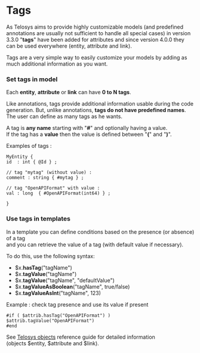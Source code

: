 # Tags

As Telosys aims to provide highly customizable models (and predefined annotations are usually not sufficient to handle all special cases) in version 3.3.0 "**tags**" have been added for attributes and since version 4.0.0 they can be used everywhere (entity, attribute and link).

Tags are a very simple way to easily customize your models by adding as much additional information as you want.

### Set tags in model

Each **entity**, **attribute** or **link** can have **0 to N tags**.&#x20;

Like annotations, tags provide additional information usable during the code generation. But, unlike annotations, **tags do not have predefined names**. The user can define as many tags as he wants.

A tag is **any name** starting with "**#**" and optionally having a value.\
If the tag has a **value** then the value is defined between "**(**" and "**)**".

Examples of tags :

```
MyEntity {
id  : int { @Id } ;

// tag "mytag" (without value) :
comment : string { #mytag } ;

// tag "OpenAPIFormat" with value :
val : long  { #OpenAPIFormat(int64) } ;

}
```



### Use tags in templates

In a template you can define conditions based on the presence (or absence) of a tag \
and you can retrieve the value of a tag (with default value if necessary).

To do this, use the following syntax:

* $x.**hasTag**("tagName")
* $x.**tagValue**("tagName")
* $x.**tagValue**("tagName", "defaultValue")
* $x.**tagValueAsBoolean**("tagName", true/false)
* $x.**tagValueAsInt**("tagName", 123)

Example : check tag presence and use its value if present

```
#if ( $attrib.hasTag("OpenAPIFormat") )  
$attrib.tagValue("OpenAPIFormat")
#end
```

See [Telosys objects](../bundles/telosys-objects.md) reference guide for detailed information \
(objects $entity, $attribute and $link).
